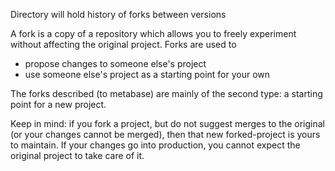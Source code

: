 Directory will hold history of forks between versions

A fork is a copy of a repository which allows you to freely experiment without affecting the original project. Forks are used to 

- propose changes to someone else's project 
- use someone else's project as a starting point for your own 

The forks described (to metabase) are mainly of the second type: a starting point for a new project.

Keep in mind: if you fork a project, but do not suggest merges to the original (or your changes cannot be merged), then that new forked-project is yours to maintain. If your changes go into production, you cannot expect the original project to take care of it.
